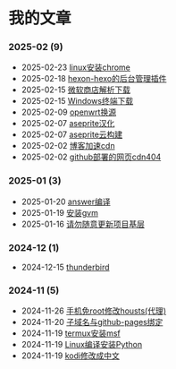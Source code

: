 # 我的文章  
### **2025-02** (9)  
- 2025-02-23 [linux安装chrome](https://blog.computerqwq.top/2025/02/23/linux-an-zhuang-chrome/)  
- 2025-02-18 [hexon-hexo的后台管理插件](https://blog.computerqwq.top/2025/02/18/hexon-hexo-de-hou-tai-guan-li-cha-jian/)  
- 2025-02-15 [微软商店解析下载](https://blog.computerqwq.top/2025/02/15/wei-ruan-shang-dian-jie-xi-xia-zai/)  
- 2025-02-15 [Windows终端下载](https://blog.computerqwq.top/2025/02/15/windows-zhong-duan-xia-zai/)  
- 2025-02-09 [openwrt换源](https://blog.computerqwq.top/2025/02/09/openwrt-huan-yuan/)  
- 2025-02-07 [aseprite汉化](https://blog.computerqwq.top/2025/02/07/aseprite-han-hua/)  
- 2025-02-07 [aseprite云构建](https://blog.computerqwq.top/2025/02/07/aseprite-yun-gou-jian/)  
- 2025-02-02 [博客加速cdn](https://blog.computerqwq.top/2025/02/02/cdnblog/)  
- 2025-02-02 [github部署的网页cdn404](https://blog.computerqwq.top/2025/02/02/github-bu-shu-de-wang-ye-cdn404/)  
  
  
### **2025-01** (3)  
- 2025-01-20 [answer编译](https://blog.computerqwq.top/2025/01/20/answer-bian-yi/)  
- 2025-01-19 [安装gvm](https://blog.computerqwq.top/2025/01/19/an-zhuang-gvm/)  
- 2025-01-16 [请勿随意更新项目基层](https://blog.computerqwq.top/2025/01/16/qing-wu-sui-yi-geng-xin-xiang-mu-ji-ceng/)  
  
  
### **2024-12** (1)  
- 2024-12-15 [thunderbird](https://blog.computerqwq.top/2024/12/15/thunderbird/)  
  
  
### **2024-11** (5)  
- 2024-11-26 [手机免root修改housts(代理)](https://blog.computerqwq.top/2024/11/26/v-housts/)  
- 2024-11-20 [子域名与github-pages绑定](https://blog.computerqwq.top/2024/11/20/zi-yu-ming-yu-github-pages-bang-ding/)  
- 2024-11-19 [termux安装msf](https://blog.computerqwq.top/2024/11/19/msf-termux/)  
- 2024-11-19 [Linux编译安装Python](https://blog.computerqwq.top/2024/11/19/python/)  
- 2024-11-19 [kodi修改成中文](https://blog.computerqwq.top/2024/11/19/kodi/)  
  
